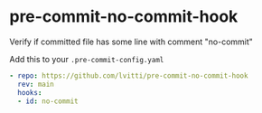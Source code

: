 # pre-commit-no-commit-hook
Verify if committed file has some line with comment "no-commit"


Add this to your `.pre-commit-config.yaml`

```yaml
- repo: https://github.com/lvitti/pre-commit-no-commit-hook
  rev: main
  hooks:
  - id: no-commit
```